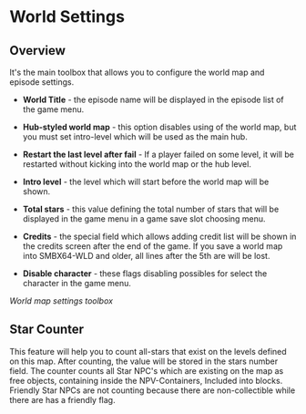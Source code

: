 # World Settings
## Overview
It's the main toolbox that allows you to configure the world map and episode settings.

* **World Title** - the episode name will be displayed in the episode list of the game menu.
* **Hub-styled world map** - this option disables using of the world map, but you must set intro-level which will be used as the main hub.
* **Restart the last level after fail** - If a player failed on some level, it will be restarted without kicking into the world map or the hub level.

* **Intro level** - the level which will start before the world map will be shown.
* **Total stars** - this value defining the total number of stars that will be displayed in the game menu in a game save slot choosing menu.

* **Credits** - the special field which allows adding credit list will be shown in the credits screen after the end of the game.
  <Note type="danger">
  If you save a world map into SMBX64-WLD and older, all lines after the 5th are will be lost.
  </Note>
* **Disable character** - these flags disabling possibles for select the character in the game menu.

_World map settings toolbox_

<ImageZoom
alt="wset"
url="screenshots/WorldEditing/WorldSettings.png"
:border="true"
/>

## Star Counter
This feature will help you to count all-stars that exist on the levels defined on this map. After counting, the value will be stored in the stars number field. The counter counts all Star NPC's which are existing on the map as free objects, containing inside the NPV-Containers, Included into blocks. Friendly Star NPCs are not counting because there are non-collectible while there are has a friendly flag.
